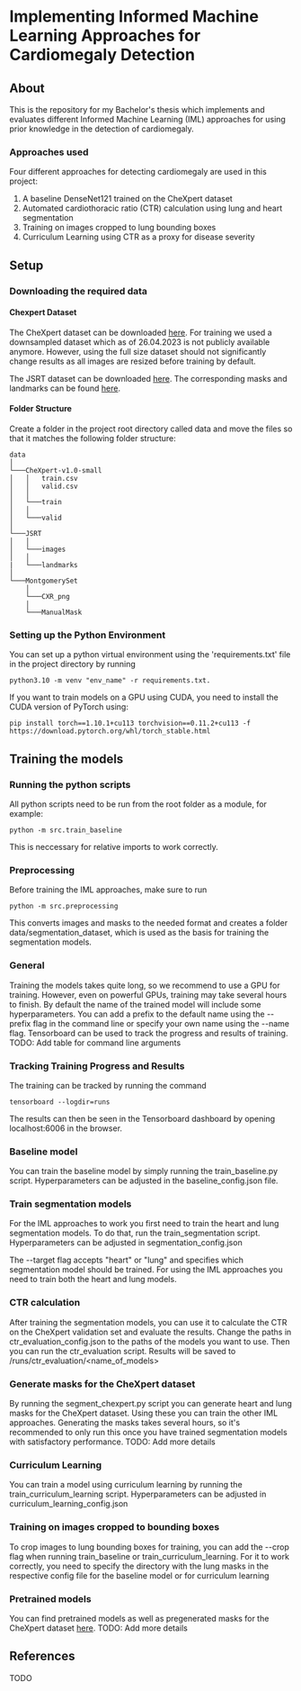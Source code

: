 # Implementing Informed Machine Learning Approaches for Cardiomegaly Detection

## About

This is the repository for my Bachelor's thesis which implements and evaluates different Informed Machine Learning (IML)
approaches for using prior
knowledge in the detection of cardiomegaly.

### Approaches used

Four different approaches for detecting cardiomegaly are used in this project:

1. A baseline DenseNet121 trained on the CheXpert dataset
2. Automated cardiothoracic ratio (CTR) calculation using lung and heart segmentation
3. Training on images cropped to lung bounding boxes
4. Curriculum Learning using CTR as a proxy for disease severity

## Setup

### Downloading the required data

#### Chexpert Dataset

The CheXpert dataset can be downloaded
[here](https://stanfordaimi.azurewebsites.net/datasets/8cbd9ed4-2eb9-4565-affc-111cf4f7ebe2).
For training we used a downsampled dataset which as of 26.04.2023 is not publicly available anymore. However, using
the full size dataset should not significantly change results as all images are resized before training by default.


The JSRT dataset can be downloaded [here](http://db.jsrt.or.jp/eng.php). The corresponding masks and landmarks can be
found [here](https://zenodo.org/record/7056076#.Y_0GEy8w1QI).

#### Folder Structure

Create a folder in the project root directory called data and move the files so that it matches the following folder structure:

```
data 
│
└───CheXpert-v1.0-small
│   │   train.csv
│   │   valid.csv
│   │
│   └───train
│   │
│   └───valid
│   
└───JSRT
│   │
│   └───images
│   │
|   └───landmarks
│
└───MontgomerySet
    │
    └───CXR_png
    │
    └───ManualMask

```

### Setting up the Python Environment

You can set up a python virtual environment using the 'requirements.txt' file in the project directory by running
```
python3.10 -m venv "env_name" -r requirements.txt.
``` 
If you want to train models on a GPU using CUDA, you need to install the CUDA version of PyTorch using:
```
pip install torch==1.10.1+cu113 torchvision==0.11.2+cu113 -f https://download.pytorch.org/whl/torch_stable.html
```

## Training the models

### Running the python scripts
All python scripts need to be run from the root folder as a module, for example:
```
python -m src.train_baseline
```
This is neccessary for relative imports to work correctly.

### Preprocessing

Before training the IML approaches, make sure to run 
```
python -m src.preprocessing
```
This converts images and masks to the needed format and creates a folder data/segmentation_dataset, which is used as the basis for training the segmentation models.

### General
Training the models takes quite long, so we recommend to use a GPU for training. However, even on powerful GPUs, training may take several hours to finish.
By default the name of the trained model will include some hyperparameters. You can add a
prefix to the default name using the --prefix flag in the command line or specify your own name using the --name flag.
Tensorboard can be used to track the progress and results of training.
TODO: Add table for command line arguments

### Tracking Training Progress and Results

The training can be tracked by running the command
```
tensorboard --logdir=runs
```
The results can then be seen in the Tensorboard dashboard by opening localhost:6006 in the browser.

### Baseline model

You can train the baseline model by simply running the train_baseline.py script. Hyperparameters can be adjusted
in the baseline_config.json file.

### Train segmentation models

For the IML approaches to work you first need to train the heart and lung segmentation models. To do that, run the train_segmentation script. Hyperparameters can be adjusted in segmentation_config.json

The --target flag accepts "heart" or "lung" and specifies which segmentation model should be
trained. For using the IML approaches you need to train both the heart and lung models.

### CTR calculation

After training the segmentation models, you can use it to calculate the CTR on the CheXpert validation set and evaluate the results. Change the paths in ctr_evaluation_config.json to the paths of the models you want to use. Then you can run the ctr_evaluation script. Results will be saved to /runs/ctr_evaluation/<name_of_models>

### Generate masks for the CheXpert dataset

By running the segment_chexpert.py script you can generate heart and lung masks for the CheXpert dataset.
Using these you can train the other IML approaches. Generating the masks takes several hours, so it's recommended to only run this once
you have trained segmentation models with satisfactory performance. TODO: Add more details

### Curriculum Learning

You can train a model using curriculum learning by running the train_curriculum_learning script. Hyperparameters can be adjusted in curriculum_learning_config.json

### Training on images cropped to bounding boxes

To crop images to lung bounding boxes for training, you can add the --crop flag when running train_baseline or train_curriculum_learning. For it to work correctly, you need to specify the directory with the lung masks in the respective config file for the baseline model or for curriculum learning

### Pretrained models

You can find pretrained models as well as pregenerated masks for the CheXpert dataset [here]().
TODO: Add more details

## References

TODO

